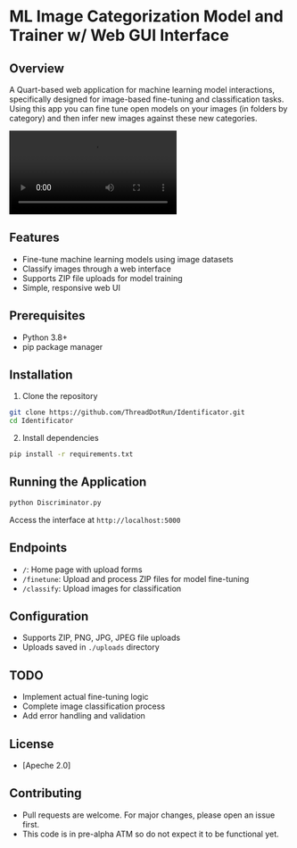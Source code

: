 # ML Image Categorization Model and Trainer w/ Web GUI Interface

## Overview
A Quart-based web application for machine learning model interactions, specifically designed for image-based fine-tuning and classification tasks. Using this app you can fine tune open models on your images (in folders by category) and then infer new images against these new categories.

![Demo MP4](./media/Identificator.mp4)

## Features
- Fine-tune machine learning models using image datasets
- Classify images through a web interface
- Supports ZIP file uploads for model training
- Simple, responsive web UI

## Prerequisites
- Python 3.8+
- pip package manager

## Installation
1. Clone the repository
```bash
git clone https://github.com/ThreadDotRun/Identificator.git
cd Identificator
```

2. Install dependencies
```bash
pip install -r requirements.txt
```

## Running the Application
```bash
python Discriminator.py
```
Access the interface at `http://localhost:5000`

## Endpoints
- `/`: Home page with upload forms
- `/finetune`: Upload and process ZIP files for model fine-tuning
- `/classify`: Upload images for classification

## Configuration
- Supports ZIP, PNG, JPG, JPEG file uploads
- Uploads saved in `./uploads` directory

## TODO
- Implement actual fine-tuning logic
- Complete image classification process
- Add error handling and validation

## License
- [Apeche 2.0]

## Contributing
- Pull requests are welcome. For major changes, please open an issue first.
- This code is in pre-alpha ATM so do not expect it to be functional yet.